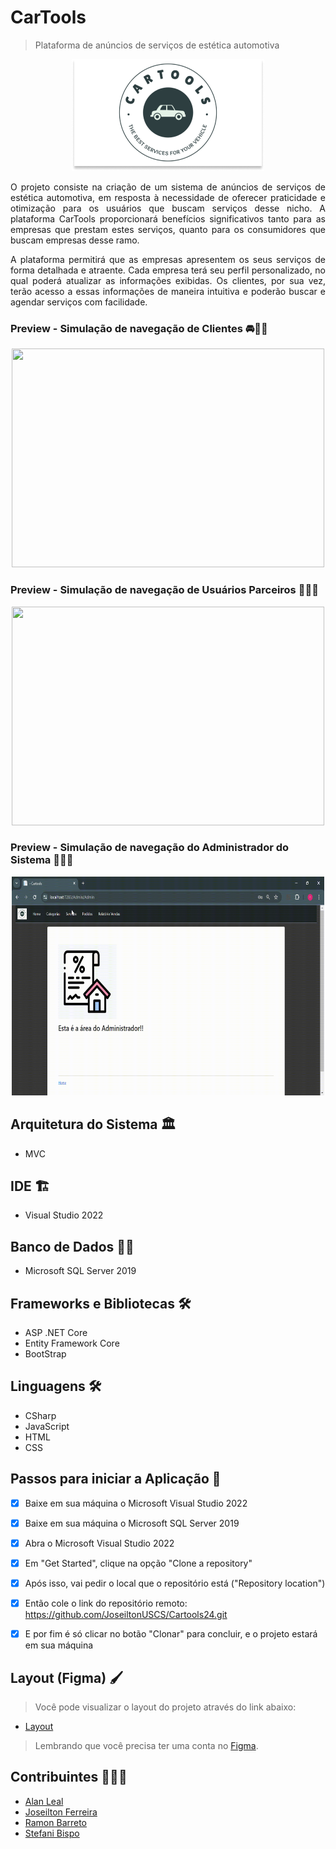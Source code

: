 # CarTools
>Plataforma de anúncios de serviços de estética automotiva

<p align="center">
  <img alt="logo_cartools" src="wwwroot/images/cartools.png">
</p>

<p align="justify">
O projeto consiste na criação de um sistema de anúncios de serviços de estética automotiva, em resposta à necessidade de oferecer praticidade e     otimização para os usuários que buscam serviços desse nicho. A plataforma CarTools proporcionará benefícios significativos tanto para as empresas que prestam estes serviços, quanto para os consumidores que buscam empresas desse ramo.
</p>

<p align="justify">
A plataforma permitirá que as empresas apresentem os seus serviços de forma detalhada e atraente. Cada empresa terá seu perfil personalizado, no qual poderá atualizar as informações exibidas. Os clientes, por sua vez, terão acesso a essas informações de maneira intuitiva e poderão buscar e agendar serviços com facilidade. 
</p>


### Preview - Simulação de navegação de Clientes 🚘🧍‍♂️
<p align="center">
  <img height="350" width="500" src="wwwroot/images/.github/Cliente_Navegacao.gif">
</p>


### Preview - Simulação de navegação de Usuários Parceiros 🏬👨‍🔧
<p align="center">
  <img height="350" width="500" src="wwwroot/images/.github/Parceiro__Navegacao.gif">
</p>


### Preview - Simulação de navegação do Administrador do Sistema 🏬👨‍🔧
<p align="center">
  <img height="350" width="500" src="wwwroot/images/.github/Admin_Navegacao.gif">
</p>


## Arquitetura do Sistema 🏛️
- MVC

  
## IDE 🏗️
- Visual Studio 2022


## Banco de Dados 🏦🎲
- Microsoft SQL Server 2019


## Frameworks e Bibliotecas 🛠

- ASP .NET Core
- Entity Framework Core
- BootStrap


## Linguagens 🛠

- CSharp
- JavaScript
- HTML
- CSS



## Passos para iniciar a Aplicação 🛫
- [x] Baixe em sua máquina o Microsoft Visual Studio 2022
- [x] Baixe em sua máquina o Microsoft SQL Server 2019
- [x] Abra o Microsoft Visual Studio 2022
- [x] Em "Get Started", clique na opção "Clone a repository"
- [x] Após isso, vai pedir o local que o repositório está ("Repository location")
- [x] Então cole o link do repositório remoto: https://github.com/JoseiltonUSCS/Cartools24.git 
- [x] E por fim é só clicar no botão "Clonar" para concluir, e o projeto estará em sua máquina


## Layout (Figma) 🖌️

>Você pode visualizar o layout do projeto através do link abaixo:

- [Layout](https://www.figma.com/design/U62wmxOMy3z8U2Tt03GbRC/CarTools-Web_fluxo?node-id=0-1&t=mUnPXOJI6CcpGpdg-0)

> Lembrando que você precisa ter uma conta no [Figma](http://figma.com/).



## Contribuintes 👨🏽‍🎓

- <a target="_blank" href="*">Alan Leal</a>
- <a target="_blank" href="https://github.com/JoseiltonUSCS">Joseilton Ferreira</a>
- <a target="_blank" href="https://www.linkedin.com/in/ramon-barreto-076191180/">Ramon Barreto</a>
- <a target="_blank" href="*">Stefani Bispo</a>
